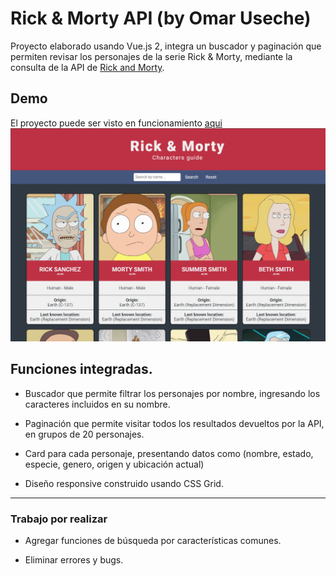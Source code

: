 # Rick & Morty API (by Omar Useche)

Proyecto elaborado usando Vue.js 2, integra un buscador y paginación que permiten revisar los personajes de la serie Rick & Morty, mediante la consulta de la API de [Rick and Morty](https://rickandmortyapi.com/ "Rick and Morty").

## Demo

El proyecto puede ser visto en funcionamiento [aqui](https://delconer-rick-morty-api.netlify.app/ "aqui")
![](https://raw.githubusercontent.com/Delconer/Rick-Morty-API/main/src/assets/preview.png)

## Funciones integradas.

- Buscador que permite filtrar los personajes por nombre, ingresando los caracteres incluidos en su nombre.

- Paginación que permite visitar todos los resultados devueltos por la API, en grupos de 20 personajes.

- Card para cada personaje, presentando datos como (nombre, estado, especie, genero, origen y ubicación actual)

- Diseño responsive construido usando CSS Grid.

---

### Trabajo por realizar

- Agregar funciones de búsqueda por características comunes.

- Eliminar errores y bugs.
